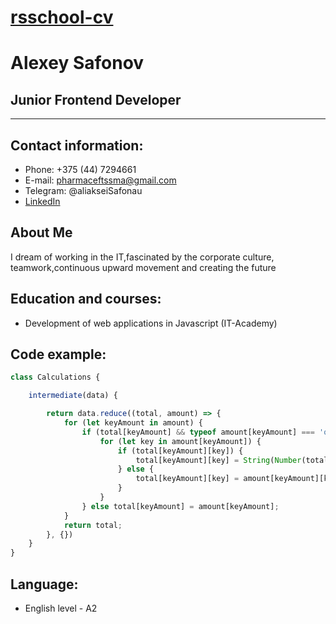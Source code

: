 # [rsschool-cv](https://AliakseiSafonau.github.io/rsschool-cv/cv "Alexey Safonov")
# Alexey Safonov
## Junior Frontend Developer
***
## Contact information:
 * Phone: +375 (44) 7294661
 * E-mail: pharmaceftssma@gmail.com
 * Telegram: @aliakseiSafonau
 * [LinkedIn](https://www.linkedin.com/in/alexey-safonov-494252236 "Alexey Safonov")
## About Me
 I dream of working in the IT,fascinated by the corporate culture,
 teamwork,continuous upward movement and creating the future
## Education and courses:
 * Development of web applications in Javascript (IT-Academy)
## Code example:
```javascript
class Calculations {

    intermediate(data) {

        return data.reduce((total, amount) => {
            for (let keyAmount in amount) {
                if (total[keyAmount] && typeof amount[keyAmount] === 'object') {
                    for (let key in amount[keyAmount]) {
                        if (total[keyAmount][key]) {
                            total[keyAmount][key] = String(Number(total[keyAmount][key]) + Number(amount[keyAmount][key]))
                        } else {
                            total[keyAmount][key] = amount[keyAmount][key]
                        }
                    }
                } else total[keyAmount] = amount[keyAmount];
            }
            return total;
        }, {})
    }
}
```
## Language:
* English level - A2

